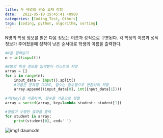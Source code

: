 ```yaml
---
title: 두 배열의 원소 교체 정렬
date:   2022-05-10 19:45:41 +0900
categories: [Coding_Test, Others]
tags: [coding, python, algorithm, sorting]
---
```


N명의 학생 정보를 받은 다음 정보는 이름과 성적으로 구분된다. 각 학생의 이름과 성적 정보가 주어졌을때 성적이 낮은 순서대로 학생의 이름을 출력한다.

```python
#N을 입력받기
n = int(input())

#N명의 학생 정보를 입력받아 리스트에 저장
array = []
for i in range(n):
    input_data = input().split()
    #이름은 문자열 그대로, 점수는 정수형으로 변환하여 저장
    array.append((input_data[0], int(input_data[1])))
    
#키(Key)를 이용하여, 점수를 기준으로 정렬
array = sorted(array, key=lambda student: student[1])

#정렬이 수행된 결과를 출력
for student in array:
    print(student[0], end=' ')
```

![img1 daumcdn](https://user-images.githubusercontent.com/85277660/210165019-916c5811-1396-4d22-989e-52ee8b21fc80.png)